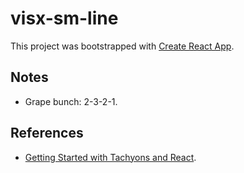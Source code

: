 # visx-sm-line

This project was bootstrapped with [Create React App](https://github.com/facebook/create-react-app).

## Notes

- Grape bunch: 2-3-2-1.

## References

- [Getting Started with Tachyons and React](https://github.com/tachyons-css/tachyons-and-react/tree/master/getting-started).
